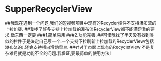 # SupperRecyclerView
##我现在遇到一个问题,我们的短视频项目中现有的Recycler控件不支持瀑布流的上拉加载.
##我找了好多支持上拉加载的瀑布流RecyclerView都不能满足我的要求.做东西一定要
###1.简单易用
###2.功能完善.
##可惜我找了半天没有找到类似的控件于是决定自己写一个.一个支持下拉刷新上拉加载的RecyclerView(包括瀑布流的),还会支持横向滑动菜单.
##针对于市面上现有的RecyclerView 不是复杂难用就是功能不全的问题.我保证,要最简单的使用方法!
